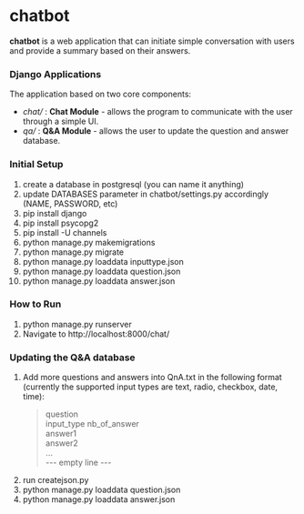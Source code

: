 # chatbot

**chatbot** is a web application that can initiate simple conversation with users and provide a summary based on their answers.

### Django Applications
The application based on two core components:
- _chat/_ : **Chat Module** - allows the program to communicate with the user through a simple UI.
- _qa/_ : **Q&A Module** - allows the user to update the question and answer database.

### Initial Setup
1. create a database in postgresql (you can name it anything)
2. update DATABASES parameter in chatbot/settings.py accordingly (NAME, PASSWORD, etc)
3. pip install django
4. pip install psycopg2
5. pip install -U channels
6. python manage.py makemigrations
7. python manage.py migrate
8. python manage.py loaddata inputtype.json
9. python manage.py loaddata question.json
10. python manage.py loaddata answer.json

### How to Run
1. python manage.py runserver
2. Navigate to http://localhost:8000/chat/

### Updating the Q&A database
1. Add more questions and answers into QnA.txt in the following format (currently the supported input types are text, radio, checkbox, date, time):
   > question  
   > input_type nb_of_answer  
   > answer1  
   > answer2  
   > ...  
   > --- empty line ---  
2. run createjson.py
3. python manage.py loaddata question.json
4. python manage.py loaddata answer.json
